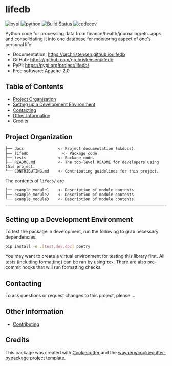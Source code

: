 # lifedb


[![pypi](https://img.shields.io/pypi/v/lifedb.svg)](https://pypi.org/project/lifedb/)
[![python](https://img.shields.io/pypi/pyversions/lifedb.svg)](https://pypi.org/project/lifedb/)
[![Build Status](https://github.com/grchristensen/lifedb/actions/workflows/dev.yml/badge.svg)](https://github.com/grchristensen/lifedb/actions/workflows/dev.yml)
[![codecov](https://codecov.io/gh/grchristensen/lifedb/branch/main/graphs/badge.svg)](https://codecov.io/github/grchristensen/lifedb)



Python code for processing data from finance/health/journaling/etc. apps and consolidating it into one database for monitoring aspect of one's personal life.


* Documentation: <https://grchristensen.github.io/lifedb>
* GitHub: <https://github.com/grchristensen/lifedb>
* PyPI: <https://pypi.org/project/lifedb/>
* Free software: Apache-2.0


## Table of Contents

- [Project Organization](#project-organization)
- [Setting up a Development Environment](#setting-up-a-development-environment)
- [Contacting](#contacting)
- [Other Information](#other-information)
- [Credits](#credits)

## Project Organization

```
├── docs               <- Project documentation (mkdocs).
├── lifedb               <- Package code.
├── tests              <- Package code.
├── README.md          <- The top-level README for developers using this project.
└── CONTRIBUTING.md    <- Contributing guidelines for this project.
```

The contents of `lifedb/` are

```
├── example_module1    <- Description of module contents.
├── example_module2    <- Description of module contents.
└── example_module3    <- Description of module contents.
```

--------

## Setting up a Development Environment

To test the package in development, run the following to grab necessary dependencies:

```bash
pip install -e .[test,dev,doc] poetry
```

You may want to create a virtual environment for testing this library first. All tests (including formatting) can be ran by using `tox`. There are also pre-commit hooks that will run formatting checks.

## Contacting

To ask questions or request changes to this project, please ...

## Other Information

- [Contributing](CONTRIBUTING.md)

## Credits

This package was created with [Cookiecutter](https://github.com/audreyr/cookiecutter) and the [waynerv/cookiecutter-pypackage](https://github.com/waynerv/cookiecutter-pypackage) project template.
